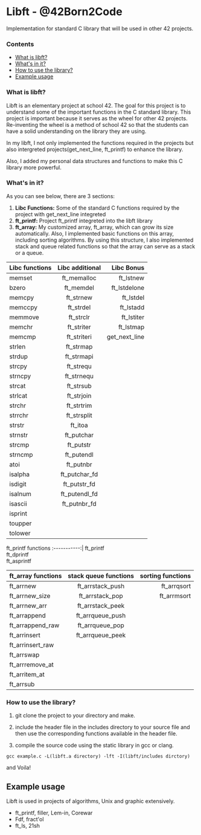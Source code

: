 # Libft - @42Born2Code
Implementation for standard C library that will be used in other 42 projects.

### Contents
* [What is libft?](#what-is-libft)
* [What's in it?](#whats-in-it)
* [How to use the library?](#how-do-i-use-the-library)
* [Example usage](#example-usage)

### What is libft?
Libft is an elementary project at school 42. The goal for this project is to understand some of the important functions in the C standard library. This project is important because it serves as the wheel for other 42 projects.
Re-inventing the wheel is a method of school 42 so that the students can have a solid understanding on the library they are using.

In my libft, I not only implemented the functions required in the projects but also intergreted projects(get_next_line, ft_printf) to enhance the library. 

Also, I added my personal data structures and functions to make this C library more powerful.

### What's in it?

As you can see below, there are 3 sections:

1.  **Libc Functions:** Some of the standard C functions required by the project with get_next_line integreted
2.  **ft_printf:** Project ft_printf integreted into the libft library
3.  **ft_array:** My customized array, ft_array, which can grow its size automatically. Also, I implemented basic functions on this array, including sorting algorithms. By using this structure, I also implemented stack and queue related functions so that the array can serve as a stack or a queue. 

Libc functions | Libc additional  | Libc Bonus  
:-----------| :-----------: | -----------:  
memset		| ft_memalloc	| ft_lstnew		 
bzero		| ft_memdel		| ft_lstdelone	 
memcpy		| ft_strnew		| ft_lstdel		    
memccpy		| ft_strdel		| ft_lstadd		    
memmove		| ft_strclr		| ft_lstiter	    
memchr		| ft_striter	| ft_lstmap
memcmp		| ft_striteri	| get_next_line		
strlen		| ft_strmap		|				 
strdup		| ft_strmapi	|				 
strcpy		| ft_strequ		|				
strncpy		| ft_strnequ	|				
strcat		| ft_strsub		|		
strlcat		| ft_strjoin	|		
strchr		| ft_strtrim	|		
strrchr		| ft_strsplit	|			
strstr		| ft_itoa		|				 
strnstr		| ft_putchar	|				
strcmp		| ft_putstr		|				
strncmp		| ft_putendl	|				
atoi		| ft_putnbr		|		
isalpha		| ft_putchar_fd	|		
isdigit		| ft_putstr_fd	|		
isalnum		| ft_putendl_fd	|		
isascii		| ft_putnbr_fd	|			
isprint		|				|		
toupper		|				|			
tolower		|				|		

ft_printf functions
:-----------:| 
ft_printf	 	 
ft_dprintf	 
ft_asprintf	

ft_array functions  | stack queue functions| sorting functions  
:----------- 	| :-----------: 	| -----------:  
ft_arrnew	 	| ft_arrstack_push	| ft_arrqsort		 
ft_arrnew_size	| ft_arrstack_pop  	| ft_arrmsort
ft_arrnew_arr	| ft_arrstack_peek 	|
ft_arrappend 	| ft_arrqueue_push	|
ft_arrappend_raw| ft_arrqueue_pop	|
ft_arrinsert 	| ft_arrqueue_peek	|
ft_arrinsert_raw|					|
ft_arrswap 		|					|
ft_arrremove_at |					|
ft_arritem_at	|					|
ft_arrsub		|					|


### How to use the library?

1. git clone the project to your directory and make.

2. include the header file in the includes directory to your source file and then use the corresponding functions available in the header file.

3. compile the source code using the static library in gcc or clang. 

`gcc example.c -L(libft.a directory) -lft -I(libft/includes dirctory)`

and Voila!

## Example usage

Libft is used in projects of algorithms, Unix and graphic extensively.

* ft_printf, filler, Lem-in, Corewar
* Fdf, fract'ol
* ft_ls, 21sh


